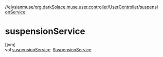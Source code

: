 //[elysianmuse](../../../index.md)/[org.darkSolace.muse.user.controller](../index.md)/[UserController](index.md)/[suspensionService](suspension-service.md)

# suspensionService

[jvm]\
val [suspensionService](suspension-service.md): [SuspensionService](../../org.darkSolace.muse.user.service/-suspension-service/index.md)
